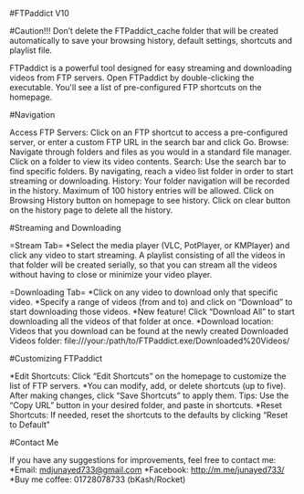 
#FTPaddict V10 

#Caution!!!
Don’t delete the FTPaddict_cache folder that will be created automatically to save your browsing history, default settings, shortcuts and playlist file.

FTPaddict is a powerful tool designed for easy streaming and downloading videos from FTP servers. Open FTPaddict by double-clicking the executable. You'll see a list of pre-configured FTP shortcuts on the homepage.

#Navigation

Access FTP Servers: Click on an FTP shortcut to access a pre-configured server, or enter a custom FTP URL in the search bar and click Go.
Browse: Navigate through folders and files as you would in a standard file manager. Click on a folder to view its video contents.
Search: Use the search bar to find specific folders. By navigating, reach a video list folder in order to start streaming or downloading.
History: Your folder navigation will be recorded in the history. Maximum of 100 history entries will be allowed. Click on Browsing History button on homepage to see history. Click on clear button on the history page to delete all the history.

#Streaming and Downloading

=Stream Tab=
*Select the media player (VLC, PotPlayer, or KMPlayer) and click any video to start streaming. A playlist consisting of all the videos in that folder will be created serially, so that you can stream all the videos without having to close or minimize your video player.

=Downloading Tab=
*Click on any video to download only that specific video.
*Specify a range of videos (from and to) and click on “Download” to start downloading those videos.
*New feature! Click “Download All” to start downloading all the videos of that folder at once.
*Download location: Videos that you download can be found at the newly created Downloaded Videos folder: file:///your:/path/to/FTPaddict.exe/Downloaded%20Videos/ 

#Customizing FTPaddict

*Edit Shortcuts: Click “Edit Shortcuts” on the homepage to customize the list of FTP servers.
*You can modify, add, or delete shortcuts (up to five). After making changes, click “Save Shortcuts” to apply them. Tips: Use the “Copy URL” button in your desired folder, and paste in shortcuts.
*Reset Shortcuts: If needed, reset the shortcuts to the defaults by clicking “Reset to Default”

#Contact Me

If you have any suggestions for improvements, feel free to contact me:
*Email: mdjunayed733@gmail.com 
*Facebook: http://m.me/junayed733/ 
*Buy me coffee: 01728078733 (bKash/Rocket)


